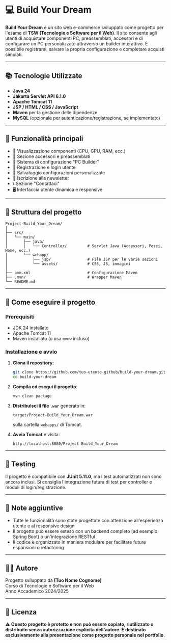 # 💻 Build Your Dream

**Build Your Dream** è un sito web e-commerce sviluppato come progetto per l'esame di **TSW (Tecnologie e Software per il Web)**. Il sito consente agli utenti di acquistare componenti PC, preassemblati, accessori e di configurare un PC personalizzato attraverso un builder interattivo. È possibile registrarsi, salvare la propria configurazione e completare acquisti simulati.

---

## 📚 Tecnologie Utilizzate

- **Java 24**
- **Jakarta Servlet API 6.1.0**
- **Apache Tomcat 11**
- **JSP / HTML / CSS / JavaScript**
- **Maven** per la gestione delle dipendenze
- **MySQL** (opzionale per autenticazione/registrazione, se implementato)

---

## 🛒 Funzionalità principali

- 🧩 Visualizzazione componenti (CPU, GPU, RAM, ecc.)
- 🧰 Sezione accessori e preassemblati
- 🧠 Sistema di configurazione "PC Builder"
- 🔐 Registrazione e login utente
- 💾 Salvataggio configurazioni personalizzate
- 📩 Iscrizione alla newsletter
- 📞 Sezione "Contattaci"
- 🖥️ Interfaccia utente dinamica e responsive

---

## 📁 Struttura del progetto

```
Project-Build_Your_Dream/
│
├── src/
│   └── main/
│       ├── java/
│       │   └── Controller/         # Servlet Java (Accessori, Pezzi, Home, ecc.)
│       └── webapp/
│           ├── jsp/                # File JSP per le varie sezioni
│           └── assets/             # CSS, JS, immagini
│
├── pom.xml                         # Configurazione Maven
├── .mvn/                           # Wrapper Maven
└── README.md
```

---

## 🚀 Come eseguire il progetto

### Prerequisiti
- JDK 24 installato
- Apache Tomcat 11
- Maven installato (o usa `mvnw` incluso)

### Installazione e avvio

1. **Clona il repository**:
   ```bash
   git clone https://github.com/tuo-utente-github/build-your-dream.git
   cd build-your-dream
   ```

2. **Compila ed esegui il progetto**:
   ```bash
   mvn clean package
   ```

3. **Distribuisci il file `.war`** generato in:
   ```
   target/Project-Build_Your_Dream.war
   ```
   sulla cartella `webapps/` di Tomcat.

4. **Avvia Tomcat** e visita:
   ```
   http://localhost:8080/Project-Build_Your_Dream
   ```

---

## 🧪 Testing

Il progetto è compatibile con **JUnit 5.11.0**, ma i test automatizzati non sono ancora inclusi. Si consiglia l'integrazione futura di test per controller e moduli di login/registrazione.

---

## 📌 Note aggiuntive

- Tutte le funzionalità sono state progettate con attenzione all'esperienza utente e al responsive design
- Il progetto può essere esteso con un backend completo (ad esempio Spring Boot) o un'integrazione RESTful
- Il codice è organizzato in maniera modulare per facilitare future espansioni o refactoring

---

## 👨‍🎓 Autore

Progetto sviluppato da **[Tuo Nome Cognome]**  
Corso di Tecnologie e Software per il Web  
Anno Accademico 2024/2025

---

## 📄 Licenza

⚠️ **Questo progetto è protetto e non può essere copiato, riutilizzato o distribuito senza autorizzazione esplicita dell'autore. È destinato esclusivamente alla presentazione come progetto personale nel portfolio.**
